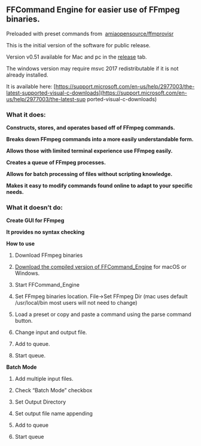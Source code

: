 ## FFCommand Engine for easier use of FFmpeg binaries.

Preloaded with preset commands from  [amiaopensource/ffmprovisr](https://github.com/amiaopensource/ffmprovisr)

This is the initial version of the software for public release.

Version v0.51 available for Mac and pc in the [release]( https://github.com/ColorlabMD/FFCommand_Engine/releases) tab.

The windows version may require msvc 2017 redistributable if it is not already installed. 

It is available here: [https://support.microsoft.com/en-us/help/2977003/the-latest-supported-visual-c-downloads](https://support.microsoft.com/en-us/help/2977003/the-latest-sup  ported-visual-c-downloads)

### **What it does:**

**Constructs, stores, and operates based off of FFmpeg commands.**

**Breaks down FFmpeg commands into a more easily understandable form.**

**Allows those with limited terminal experience use FFmpeg easily.**

**Creates a queue of FFmpeg processes.**

**Allows for batch processing of files without scripting knowledge.**

**Makes it easy to modify commands found online to adapt to your specific needs.**

### **What it doesn’t do:**

**Create GUI for FFmpeg**

**It provides no syntax checking**




**How to use**

1. Download FFmpeg binaries

2. [Download the compiled version of FFCommand_Engine](https://github.com/ColorlabMD/FFCommand_Engine/releases/tag/V0.5) for macOS or Windows.

3. Start FFCommand_Engine

4. Set FFmpeg binaries location. File-&gt;Set FFmpeg Dir (mac uses default /usr/local/bin most users will not need to change)

5. Load a preset or copy and paste a command using the parse command button.

6. Change input and output file.

7. Add to queue.

8. Start queue.

**Batch Mode**

1. Add multiple input files.

2. Check “Batch Mode” checkbox

3. Set Output Directory

4. Set output file name appending

5. Add to queue

6. Start queue
